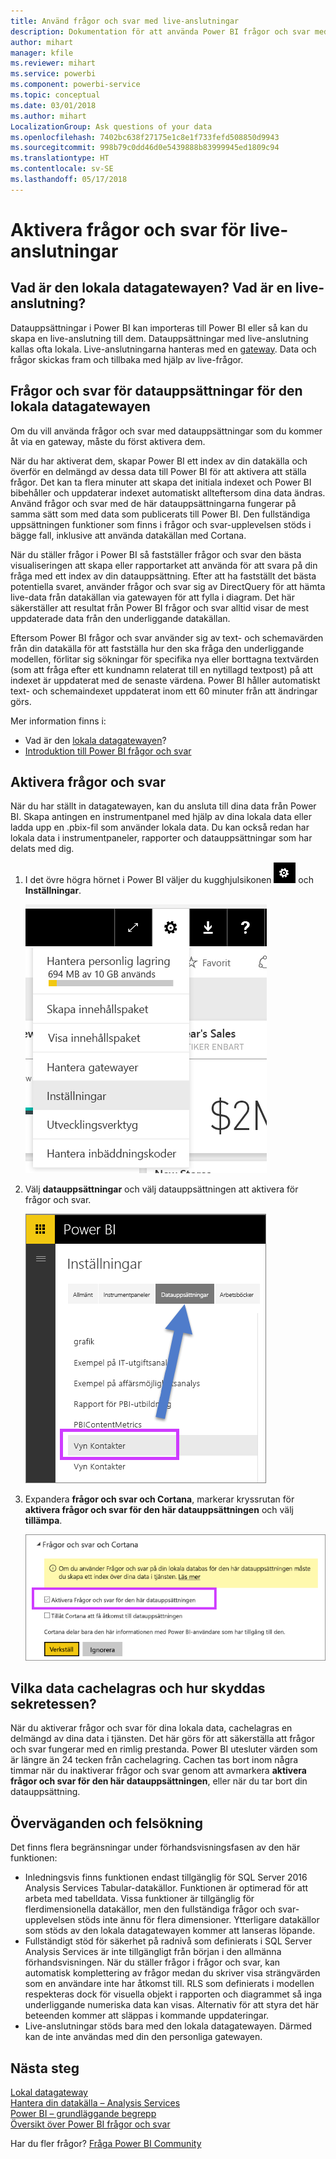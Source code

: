 ```yaml
---
title: Använd frågor och svar med live-anslutningar
description: Dokumentation för att använda Power BI frågor och svar med frågor med naturligt språk på live-anslutningar till Analysis Services-data och den lokala datagatewayen.
author: mihart
manager: kfile
ms.reviewer: mihart
ms.service: powerbi
ms.component: powerbi-service
ms.topic: conceptual
ms.date: 03/01/2018
ms.author: mihart
LocalizationGroup: Ask questions of your data
ms.openlocfilehash: 7402bc638f27175e1c8e1f733fefd508850d9943
ms.sourcegitcommit: 998b79c0dd46d0e5439888b83999945ed1809c94
ms.translationtype: HT
ms.contentlocale: sv-SE
ms.lasthandoff: 05/17/2018
---
```

# <a name="enable-qa-for-live-connections"></a>Aktivera frågor och svar för live-anslutningar
## <a name="what-is-on-premises-data-gateway--what-is-a-live-connection"></a>Vad är den lokala datagatewayen?  Vad är en live-anslutning?
Datauppsättningar i Power BI kan importeras till Power BI eller så kan du skapa en live-anslutning till dem. Datauppsättningar med live-anslutning kallas ofta lokala. Live-anslutningarna hanteras med en [gateway](service-gateway-onprem.md). Data och frågor skickas fram och tillbaka med hjälp av live-frågor.

## <a name="qa-for-on-premises-data-gateway-datasets"></a>Frågor och svar för datauppsättningar för den lokala datagatewayen
Om du vill använda frågor och svar med datauppsättningar som du kommer åt via en gateway, måste du först aktivera dem.

När du har aktiverat dem, skapar Power BI ett index av din datakälla och överför en delmängd av dessa data till Power BI för att aktivera att ställa frågor. Det kan ta flera minuter att skapa det initiala indexet och Power BI bibehåller och uppdaterar indexet automatiskt allteftersom dina data ändras. Använd frågor och svar med de här datauppsättningarna fungerar på samma sätt som med data som publicerats till Power BI. Den fullständiga uppsättningen funktioner som finns i frågor och svar-upplevelsen stöds i bägge fall, inklusive att använda datakällan med Cortana.

När du ställer frågor i Power BI så fastställer frågor och svar den bästa visualiseringen att skapa eller rapportarket att använda för att svara på din fråga med ett index av din datauppsättning. Efter att ha fastställt det bästa potentiella svaret, använder frågor och svar sig av DirectQuery för att hämta live-data från datakällan via gatewayen för att fylla i diagram. Det här säkerställer att resultat från Power BI frågor och svar alltid visar de mest uppdaterade data från den underliggande datakällan.

Eftersom Power BI frågor och svar använder sig av text- och schemavärden från din datakälla för att fastställa hur den ska fråga den underliggande modellen, förlitar sig sökningar för specifika nya eller borttagna textvärden (som att fråga efter ett kundnamn relaterat till en nytillagd textpost) på att indexet är uppdaterat med de senaste värdena. Power BI håller automatiskt text- och schemaindexet uppdaterat inom ett 60 minuter från att ändringar görs.

Mer information finns i:

* Vad är den [lokala datagatewayen](service-gateway-onprem.md)?
* [Introduktion till Power BI frågor och svar](power-bi-q-and-a.md)

## <a name="enable-qa"></a>Aktivera frågor och svar
När du har ställt in datagatewayen, kan du ansluta till dina data från Power BI.  Skapa antingen en instrumentpanel med hjälp av dina lokala data eller ladda upp en .pbix-fil som använder lokala data.  Du kan också redan har lokala data i instrumentpaneler, rapporter och datauppsättningar som har delats med dig.

1. I det övre högra hörnet i Power BI väljer du kugghjulsikonen ![kugghjulsikon](media/service-q-and-a-direct-query/power-bi-cog.png) och **Inställningar**.
   
   ![Menyn Inställningar](media/service-q-and-a-direct-query/powerbi-settings.png)
2. Välj **datauppsättningar** och välj datauppsättningen att aktivera för frågor och svar.
   
   ![Skärmen Datauppsättningar i menyn Inställningar](media/service-q-and-a-direct-query/power-bi-q-and-a-settings.png)
3. Expandera **frågor och svar och Cortana**, markerar kryssrutan för **aktivera frågor och svar för den här datauppsättningen** och välj **tillämpa**.
   
    ![Utökat område för frågor och svar](media/service-q-and-a-direct-query/power-bi-q-and-a-directquery.png)

## <a name="what-data-is-cached-and-how-is-privacy-protected"></a>Vilka data cachelagras och hur skyddas sekretessen?
När du aktiverar frågor och svar för dina lokala data, cachelagras en delmängd av dina data i tjänsten. Det här görs för att säkerställa att frågor och svar fungerar med en rimlig prestanda. Power BI utesluter värden som är längre än 24 tecken från cachelagring. Cachen tas bort inom några timmar när du inaktiverar frågor och svar genom att avmarkera **aktivera frågor och svar för den här datauppsättningen**, eller när du tar bort din datauppsättning.

## <a name="considerations-and-troubleshooting"></a>Överväganden och felsökning
Det finns flera begränsningar under förhandsvisningsfasen av den här funktionen:

* Inledningsvis finns funktionen endast tillgänglig för SQL Server 2016 Analysis Services Tabular-datakällor. Funktionen är optimerad för att arbeta med tabelldata. Vissa funktioner är tillgänglig för flerdimensionella datakällor, men den fullständiga frågor och svar-upplevelsen stöds inte ännu för flera dimensioner. Ytterligare datakällor som stöds av den lokala datagatewayen kommer att lanseras löpande.
* Fullständigt stöd för säkerhet på radnivå som definierats i SQL Server Analysis Services är inte tillgängligt från början i den allmänna förhandsvisningen. När du ställer frågor i frågor och svar, kan automatisk komplettering av frågor medan du skriver visa strängvärden som en användare inte har åtkomst till. RLS som definierats i modellen respekteras dock för visuella objekt i rapporten och diagrammet så inga underliggande numeriska data kan visas. Alternativ för att styra det här beteenden kommer att släppas i kommande uppdateringar.
* Live-anslutningar stöds bara med den lokala datagatewayen. Därmed kan de inte användas med din den personliga gatewayen.

## <a name="next-steps"></a>Nästa steg
[Lokal datagateway](service-gateway-onprem.md)  
[Hantera din datakälla – Analysis Services](service-gateway-enterprise-manage-ssas.md)  
[Power BI – grundläggande begrepp](service-basic-concepts.md)  
[Översikt över Power BI frågor och svar](power-bi-q-and-a.md)  

Har du fler frågor? [Fråga Power BI Community](http://community.powerbi.com/)

